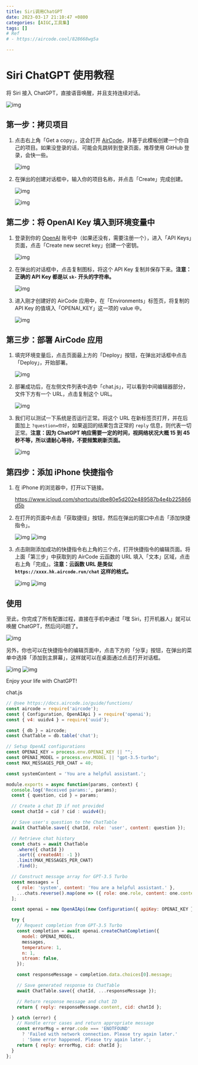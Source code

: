 ```yaml
---
title: Siri调用ChatGPT
date: 2023-03-17 21:10:47 +0800
categories: [AIGC,工具集]
tags: []
# Ref
# - https://aircode.cool/828668wg5a

---
```




# Siri ChatGPT 使用教程

将 Siri 接入 ChatGPT，直接语音唤醒，并且支持连续对话。

![img](https://docs-cn.aircode.io/_for_demos/errJ-DCavN.1678960179433_4ldns6dksyd.jpeg)

## 第一步：拷贝项目

1. 点击右上角「Get a copy」，这会打开 [AirCode](https://aircode.io/)，并基于此模板创建一个你自己的项目。如果没登录的话，可能会先跳转到登录页面，推荐使用 GitHub 登录，会快一些。

   ![img](https://docs-cn.aircode.io/_for_demos/7iBqrpbrMR.1678961115282_5j58e0jj3ek.jpeg)

2. 在弹出的创建对话框中，输入你的项目名称，并点击「Create」完成创建。

   ![img](https://docs-cn.aircode.io/_for_demos/QjOIQhLQRE.1678963311215_jz5wtb8616.jpeg)

   ![img](https://docs-cn.aircode.io/_for_demos/iKHNywGlC6.1678964136978_8c0scefyhgs.jpeg)

## 第二步：将 OpenAI Key 填入到环境变量中

1. 登录到你的 [OpenAI](https://platform.openai.com/) 账号中（如果还没有，需要注册一个），进入「API Keys」页面，点击「Create new secret key」创建一个密钥。

   ![img](https://docs-cn.aircode.io/_for_demos/cXHixpCmmM.1678963697117_a47i0h0bx7m.jpeg)

2. 在弹出的对话框中，点击复制图标，将这个 API Key 复制并保存下来。**注意：正确的 API Key 都是以 `sk-` 开头的字符串。**

   ![img](https://docs-cn.aircode.io/_for_demos/pjtbwPn8SZ.1678963833926_ym91lypfua.jpeg)

3. 进入刚才创建好的 AirCode 应用中，在「Environments」标签页，将复制的 API Key 的值填入「OPENAI_KEY」这一项的 value 中。

   ![img](https://docs-cn.aircode.io/_for_demos/q6poKOBInJ.1678965860730_lbyqxujhw5d.jpeg)

## 第三步：部署 AirCode 应用

1. 填完环境变量后，点击页面最上方的「Deploy」按钮，在弹出对话框中点击「Deploy」，开始部署。

   ![img](https://docs-cn.aircode.io/_for_demos/Vw259mD5Ql.1678966093481_q459dr9sah.jpeg)

2. 部署成功后，在左侧文件列表中选中「chat.js」，可以看到中间编辑器部分，文件下方有一个 URL，点击复制这个 URL。

   ![img](https://docs-cn.aircode.io/_for_demos/k-5rOSznFW.1678966220369_a00sivzz5fw.jpeg)

3. 我们可以测试一下系统是否运行正常。将这个 URL 在新标签页打开，并在后面加上 `?question=你好`，如果返回的结果包含正常的 `reply` 信息，则代表一切正常。**注意：因为 ChatGPT 响应需要一定的时间，视网络状况大概 15 到 45 秒不等，所以请耐心等待，不要频繁刷新页面。**

   ![img](https://docs-cn.aircode.io/_for_demos/RipZ_OJve0.1678967439515_2yekizmozer.jpeg)

## 第四步：添加 iPhone 快捷指令

1. 在 iPhone 的浏览器中，打开以下链接。

   https://www.icloud.com/shortcuts/dbe80e5d202e489587b4e4b225866d5b

2. 在打开的页面中点击「获取捷径」按钮，然后在弹出的窗口中点击「添加快捷指令」。

   ![img](https://docs-cn.aircode.io/_for_demos/yvKtxGuFPq.1678968859522_kpe6swgobd.jpeg) ![img](https://docs-cn.aircode.io/_for_demos/abGZmCNVv1.1678969088799_rmddraoxfv9.jpeg)

3. 点击刚刚添加成功的快捷指令右上角的三个点，打开快捷指令的编辑页面。将上面「第三步」中获取到的 AirCode 云函数的 URL 填入「文本」区域，点击右上角「完成」。**注意：云函数 URL 是类似 `https://xxxx.hk.aircode.run/chat` 这样的格式。**

   ![img](https://docs-cn.aircode.io/_for_demos/npLd_synKw.1678969398038_x2798jq1qfm.jpeg) ![img](https://docs-cn.aircode.io/_for_demos/Esy7zNI3Q1.1678969555549_rd7ay1qh7ll.jpeg)

## 使用

至此，你完成了所有配置过程，直接在手机中通过「嘿 Siri，打开机器人」就可以唤醒 ChatGPT，然后问问题了。

![img](https://docs-cn.aircode.io/_for_demos/errJ-DCavN.1678960179433_4ldns6dksyd.jpeg)

另外，你也可以在快捷指令的编辑页面中，点击下方的「分享」按钮，在弹出的菜单中选择「添加到主屏幕」，这样就可以在桌面通过点击打开对话框。

![img](https://docs-cn.aircode.io/_for_demos/EOCMiSlTQd.1678973191167_6m66gudre3a.jpeg) ![img](https://docs-cn.aircode.io/_for_demos/J_jGyCyi99.1678969998197_e78fjwawq76.jpeg)

Enjoy your life with ChatGPT!

chat.js

```javascript
// @see https://docs.aircode.io/guide/functions/
const aircode = require('aircode');
const { Configuration, OpenAIApi } = require('openai');
const { v4: uuidv4 } = require('uuid');

const { db } = aircode;
const ChatTable = db.table('chat');

// Setup OpenAI configurations
const OPENAI_KEY = process.env.OPENAI_KEY || "";
const OPENAI_MODEL = process.env.MODEL || "gpt-3.5-turbo";
const MAX_MESSAGES_PER_CHAT = 40;

const systemContent = 'You are a helpful assistant.';

module.exports = async function(params, context) {
  console.log('Received params:', params);
  const { question, cid } = params;

  // Create a chat ID if not provided
  const chatId = cid ? cid : uuidv4();

  // Save user's question to the ChatTable
  await ChatTable.save({ chatId, role: 'user', content: question });

  // Retrieve chat history
  const chats = await ChatTable
    .where({ chatId })
    .sort({ createdAt: -1 })
    .limit(MAX_MESSAGES_PER_CHAT)
    .find();

  // Construct message array for GPT-3.5 Turbo
  const messages = [
    { role: 'system', content: 'You are a helpful assistant.' },
    ...chats.reverse().map(one => ({ role: one.role, content: one.content })),
  ];

  const openai = new OpenAIApi(new Configuration({ apiKey: OPENAI_KEY }));

  try {
    // Request completion from GPT-3.5 Turbo
    const completion = await openai.createChatCompletion({
      model: OPENAI_MODEL,
      messages,
      temperature: 1,
      n: 1,
      stream: false,
    });

    const responseMessage = completion.data.choices[0].message;

    // Save generated response to ChatTable
    await ChatTable.save({ chatId, ...responseMessage });

    // Return response message and chat ID
    return { reply: responseMessage.content, cid: chatId };

  } catch (error) {
    // Handle error cases and return appropriate message
    const errorMsg = error.code === 'ENOTFOUND'
      ? 'Failed with network connection. Please try again later.'
      : 'Some error happened. Please try again later.';
    return { reply: errorMsg, cid: chatId };
  }
};
```